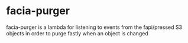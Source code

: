 # facia-purger

facia-purger is a lambda for listening to events from the fapi/pressed S3 objects in order to purge fastly when an object is changed
